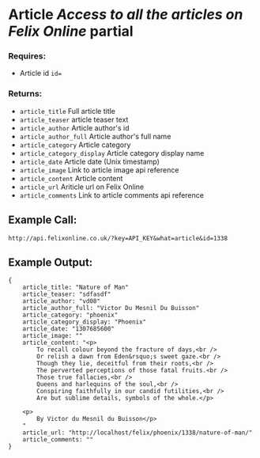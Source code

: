 # Article *Access to all the articles on Felix Online* **partial**

### Requires:
* Article id `id=`

### Returns:

* `article_title`
Full article title
* `article_teaser`
article teaser text
* `article_author`
Article author's id
* `article_author_full`
Article author's full name
* `article_category`
Article category
* `article_category_display`
Article category display name
* `article_date`
Article date (Unix timestamp)
* `article_image`
Link to article image api reference
* `article_content`
Article content
* `article_url`
Ariticle url on Felix Online
* `article_comments`
Link to article comments api reference

## Example Call: 
    http://api.felixonline.co.uk/?key=API_KEY&what=article&id=1338
## Example Output:
    {
        article_title: "Nature of Man"
        article_teaser: "sdfasdf"
        article_author: "vd08"
        article_author_full: "Victor Du Mesnil Du Buisson"
        article_category: "phoenix"
        article_category_display: "Phoenix"
        article_date: "1307685600"
        article_image: ""
        article_content: "<p>
            To recall colour beyond the fracture of days,<br />
            Or relish a dawn from Eden&rsquo;s sweet gaze.<br />
            Though they lie, deceitful from their roots,<br />
            The perverted perceptions of those fatal fruits.<br />
            Those true fallacies,<br />
            Queens and harlequins of the soul,<br />
            Conspiring faithfully in our candid futilities,<br />
            Are but sublime details, symbols of the whole.</p>

        <p>
            By Victor du Mesnil du Buisson</p>
        "
        article_url: "http://localhost/felix/phoenix/1338/nature-of-man/"
        article_comments: ""
    }
